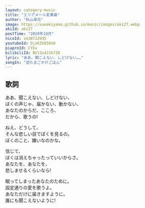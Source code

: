 ```yaml
---
layout: category-music
title: "エリアメール変奏曲"
author: "秋山翠花"
image: https://sueakiyama.github.io/music/images/aki27.webp
akiId: aki27
postTime: "2020年10月"
nicoId: sm38712935
youtubeId: DjzKZU856UU
piaproId: CYkv
bilibiliId: BV13v421k7Z8
lyric: "ああ、聞こえない、しどけない……"
songIn: "逆たまごかけごはん"
---
```


## 歌詞

ああ、聞こえない、しどけない、  
ぼくの声じゃ、届かない、動かない、  
あなたのからだ、こころ、  
だから、歌うの!

ねえ、どうして、  
そんな悲しい目でぼくを見るの。  
ぼくのこと、嫌いなのかな。  

信じて、  
ぼくは消えちゃったっていいからさ。  
あなたを、あなたを、  
悲しませるくらいなら!

眠ってしまったあなたのために。  
設定通りの愛を歌うよ。  
あなただけに届きますように。  
誰にも聞こえないように!
